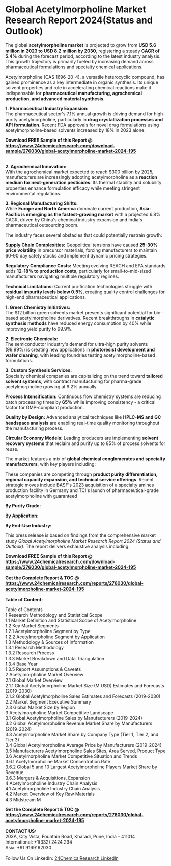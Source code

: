 <h1>Global Acetylmorpholine Market Research Report 2024(Status and Outlook)</h1><p>The global <strong>acetylmorpholine market</strong> is projected to grow from <strong>USD 5.6 million in 2023 to USD 8.2 million by 2030</strong>, registering a steady <strong>CAGR of 5.4%</strong> during the forecast period, according to the latest industry analysis. This growth trajectory is primarily fueled by increasing demand across pharmaceutical formulations and specialty chemical applications.</p><p>Acetylmorpholine (CAS 1696-20-4), a versatile heterocyclic compound, has gained prominence as a key intermediate in organic synthesis. Its unique solvent properties and role in accelerating chemical reactions make it indispensable for <strong>pharmaceutical manufacturing, agrochemical production, and advanced material synthesis</strong>.</p><p><strong>1. Pharmaceutical Industry Expansion:</strong><br>
The pharmaceutical sector's 7.1% annual growth is driving demand for high-purity acetylmorpholine, particularly in <strong>drug crystallization processes and API formulation</strong>. Recent FDA approvals for novel drug formulations using acetylmorpholine-based solvents increased by 18% in 2023 alone.</p><div><b>Download FREE Sample of this Report @ 
            <a href="https://www.24chemicalresearch.com/download-sample/276030/global-acetylmorpholine-market-2024-195">
            https://www.24chemicalresearch.com/download-sample/276030/global-acetylmorpholine-market-2024-195</a></b></div><br><p><strong>2. Agrochemical Innovation:</strong><br>
With the agrochemical market expected to reach $300 billion by 2025, manufacturers are increasingly adopting acetylmorpholine as a <strong>reaction medium for next-generation pesticides</strong>. Its thermal stability and solubility properties enhance formulation efficacy while meeting stringent environmental regulations.</p><p><strong>3. Regional Manufacturing Shifts:</strong><br>
While <strong>Europe and North America</strong> dominate current production, <strong>Asia-Pacific is emerging as the fastest-growing market</strong> with a projected 6.8% CAGR, driven by China's chemical industry expansion and India's pharmaceutical outsourcing boom.</p><p>The industry faces several obstacles that could potentially restrain growth:</p><p><strong>Supply Chain Complexities:</strong> Geopolitical tensions have caused <strong>25-30% price volatility</strong> in precursor materials, forcing manufacturers to maintain 60-90 day safety stocks and implement dynamic pricing strategies.</p><p><strong>Regulatory Compliance Costs:</strong> Meeting evolving REACH and EPA standards adds <strong>12-18% to production costs</strong>, particularly for small-to-mid-sized manufacturers navigating multiple regulatory regimes.</p><p><strong>Technical Limitations:</strong> Current purification technologies struggle with <strong>residual impurity levels below 0.5%</strong>, creating quality control challenges for high-end pharmaceutical applications.</p><p><strong>1. Green Chemistry Initiatives:</strong><br>
The $12 billion green solvents market presents significant potential for bio-based acetylmorpholine derivatives. Recent breakthroughs in <strong>catalytic synthesis methods</strong> have reduced energy consumption by 40% while improving yield purity to 99.9%.</p><p><strong>2. Electronic Chemicals:</strong><br>
The semiconductor industry's demand for ultra-high purity solvents (99.99%) is creating new applications in <strong>photoresist development and wafer cleaning</strong>, with leading foundries testing acetylmorpholine-based formulations.</p><p><strong>3. Custom Synthesis Services:</strong><br>
Specialty chemical companies are capitalizing on the trend toward <strong>tailored solvent systems</strong>, with contract manufacturing for pharma-grade acetylmorpholine growing at 9.2% annually.</p><p><strong>Process Intensification:</strong> Continuous flow chemistry systems are reducing batch processing times by <strong>65%</strong> while improving consistency - a critical factor for GMP-compliant production.</p><p><strong>Quality by Design:</strong> Advanced analytical techniques like <strong>HPLC-MS and GC headspace analysis</strong> are enabling real-time quality monitoring throughout the manufacturing process.</p><p><strong>Circular Economy Models:</strong> Leading producers are implementing <strong>solvent recovery systems</strong> that reclaim and purify up to 85% of process solvents for reuse.</p><p>The market features a mix of <strong>global chemical conglomerates and specialty manufacturers</strong>, with key players including:</p><p>These companies are competing through <strong>product purity differentiation, regional capacity expansion, and technical service offerings</strong>. Recent strategic moves include BASF's 2023 acquisition of a specialty amines production facility in Germany and TCI's launch of pharmaceutical-grade acetylmorpholine with guaranteed 

</p><p><strong>By Purity Grade:</strong></p><p><strong>By Application:</strong></p><p><strong>By End-Use Industry:</strong></p><p>This press release is based on findings from the comprehensive market study <em>Global Acetylmorpholine Market Research Report 2024 (Status and Outlook)</em>. The report delivers exhaustive analysis including:</p><div><b>Download FREE Sample of this Report @ 
            <a href="https://www.24chemicalresearch.com/download-sample/276030/global-acetylmorpholine-market-2024-195">
            https://www.24chemicalresearch.com/download-sample/276030/global-acetylmorpholine-market-2024-195</a></b></div><br><div><b>Get the Complete Report & TOC @ 
            <a href="https://www.24chemicalresearch.com/reports/276030/global-acetylmorpholine-market-2024-195">
            https://www.24chemicalresearch.com/reports/276030/global-acetylmorpholine-market-2024-195</a></b></div><br>
            <b>Table of Content:</b><p>Table of Contents<br />
1 Research Methodology and Statistical Scope<br />
1.1 Market Definition and Statistical Scope of Acetylmorpholine<br />
1.2 Key Market Segments<br />
1.2.1 Acetylmorpholine Segment by Type<br />
1.2.2 Acetylmorpholine Segment by Application<br />
1.3 Methodology & Sources of Information<br />
1.3.1 Research Methodology<br />
1.3.2 Research Process<br />
1.3.3 Market Breakdown and Data Triangulation<br />
1.3.4 Base Year<br />
1.3.5 Report Assumptions & Caveats<br />
2 Acetylmorpholine Market Overview<br />
2.1 Global Market Overview<br />
2.1.1 Global Acetylmorpholine Market Size (M USD) Estimates and Forecasts (2019-2030)<br />
2.1.2 Global Acetylmorpholine Sales Estimates and Forecasts (2019-2030)<br />
2.2 Market Segment Executive Summary<br />
2.3 Global Market Size by Region<br />
3 Acetylmorpholine Market Competitive Landscape<br />
3.1 Global Acetylmorpholine Sales by Manufacturers (2019-2024)<br />
3.2 Global Acetylmorpholine Revenue Market Share by Manufacturers (2019-2024)<br />
3.3 Acetylmorpholine Market Share by Company Type (Tier 1, Tier 2, and Tier 3)<br />
3.4 Global Acetylmorpholine Average Price by Manufacturers (2019-2024)<br />
3.5 Manufacturers Acetylmorpholine Sales Sites, Area Served, Product Type<br />
3.6 Acetylmorpholine Market Competitive Situation and Trends<br />
3.6.1 Acetylmorpholine Market Concentration Rate<br />
3.6.2 Global 5 and 10 Largest Acetylmorpholine Players Market Share by Revenue<br />
3.6.3 Mergers & Acquisitions, Expansion<br />
4 Acetylmorpholine Industry Chain Analysis<br />
4.1 Acetylmorpholine Industry Chain Analysis<br />
4.2 Market Overview of Key Raw Materials<br />
4.3 Midstream M</p><div><b>Get the Complete Report & TOC @ 
            <a href="https://www.24chemicalresearch.com/reports/276030/global-acetylmorpholine-market-2024-195">
            https://www.24chemicalresearch.com/reports/276030/global-acetylmorpholine-market-2024-195</a></b></div><br><b>CONTACT US:</b><br>
            203A, City Vista, Fountain Road, Kharadi, Pune, India - 411014<br>
            International: +1(332) 2424 294<br>
            Asia: +91 9169162030 <br><br>
            Follow Us On LinkedIn: <a href="https://www.linkedin.com/company/24chemicalresearch/">24ChemicalResearch LinkedIn</a>